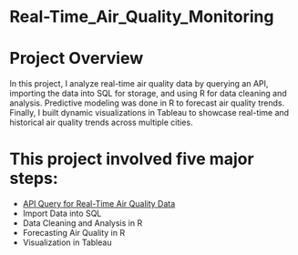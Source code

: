 # Real-Time_Air_Quality_Monitoring

# Project Overview

In this project, I analyze real-time air quality data by querying an API, importing the data into SQL for storage, and using R 
for data cleaning and analysis. Predictive modeling was done in R to forecast air quality trends. Finally, I built dynamic 
visualizations in Tableau to showcase real-time and historical air quality trends across multiple cities.

# This project involved five major steps:
- [API Query for Real-Time Air Quality Data](https://github.com/temidataspot/Real-Time_Air_Quality_Monitoring/blob/main/API%20Query%20%5BPython%5D.md)
- Import Data into SQL
- Data Cleaning and Analysis in R
- Forecasting Air Quality in R
- Visualization in Tableau
